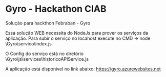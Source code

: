 # Gyro - Hackathon CIAB
Solução para hackthon Febraban - Gyro

Essa solução WEB necessita do NodeJs para prover os serviços da aplicação.
Para subir o serviço no locahost execute no CMD -> node \Gyro\servico\index.js

O Config do serviço está no diretório \Gyro\js\services\historicoAPIService.js

A aplicação está disponivel no link abaixo:
https://gyro.azurewebsites.net
